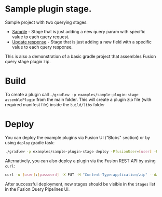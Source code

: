 # Sample plugin stage.
Sample project with two querying stages. 

* [Sample](src/main/java/com/lucidworks/sample/SampleStage.java) - Stage that is just adding a new query param with 
  specific value to each query request.
* [Update response](src/main/java/com/lucidworks/response/UpdateResponseStage.java) - Stage that is just adding a new field with a specific value to each query response.

This is also a demonstration of a basic gradle project that assembles Fusion query stage plugin zip.

# Build
To create a plugin call ```./gradlew -p examples/sample-plugin-stage assemblePlugin``` from the main folder.
This will create a plugin zip file (with required manifest file) inside the ```build/libs``` folder

# Deploy
You can deploy the example plugins via Fusion UI ("Blobs" section) or by using `deploy` gradle task:

```bash
./gradlew -p examples/sample-plugin-stage deploy -PfusionUser=[user] -PfusionPassword=[password]
```

Alternatively, you can also deploy a plugin via the Fusion REST API by using `curl`:
```bash
curl -u [user]:[password] -X PUT -H "Content-Type:application/zip" --data-binary @sample-plugin-stage-0.0.1.zip https://[fusion url]/api/query-stage-plugins
```

After successful deployment, new stages should be visible in the `Stages` list in the Fusion Query Pipelines UI.
